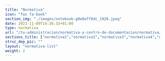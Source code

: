```yaml
---
title: "Normativa"
icon: "fas fa-book"
section_img: "./images/notebook-g0e8eff8dc_1920.jpeg"
date: 2021-11-09T14:26:33+01:00
type: normativa
url: "/tu-administracion/normativa-y-centro-de-documentacion/normativa/"
sections_title: ["normativa1","normativa2","normativa3","normativa4","normativa5","normativa6","normativa7","normativa8","normativa9","normativa10","normativa11","normativa12"]
struc_dep_pic: ""
layout: "normativa-list"
weight: 2
---
```


